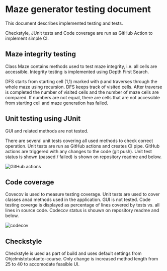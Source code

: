 # Maze generator testing document

This document describes implemented testing and tests.

Checkstyle, JUnit tests and Code coverage are run as GitHub Action to implement simple CI.

## Maze integrity testing
Class Maze contains methods used to test maze integrity, i.e. all cells are accessible. Integrity testing is implemented using Depth First Search.

DFS starts from starting cell (1,1) marked with ```@``` and traverses through the whole maze using recursion. DFS keeps track of visited cells. After traverse is completed the number of visited cells and the number of maze cells are compared. If numbers are not equal, there are cells that are not accessible from starting cell and maze generation has failed.  


## Unit testing using JUnit

GUI and related methods are not tested.

There are several unit tests covering all used methods to check correct operation. Unit tests are run as GitHub actions and creates CI pipe. GitHub actions are triggered with any changes to the code (git push). Unit test status is shown (passed / failed) is shown on repository readme and below.

![GitHub actions](https://github.com/koedi/tira-loska/workflows/Java%20CI%20with%20Gradle/badge.svg)



## Code coverage

Covecov is used to measure testing coverage. Unit tests are used to cover classes anad methods used in the application. GUI is not tested. Code testing coverge is displayed as percentage of lines covered by tests vs. all lines in source code. Codecov status is shouwn on repository readme and below.

![codecov](https://codecov.io/gh/koedi/tira-loska/branch/main/graph/badge.svg?token=2C8QYF8DPV)


## Checkstyle

Checkstyle is used as part of build and uses default settings from Ohjelmistotuotanto-course. Only change is increased method length from 25 to 40 to accomodate feasible UI.
